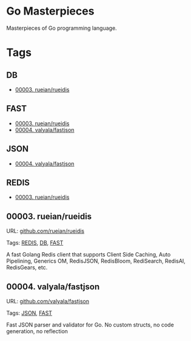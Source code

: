 # Go Masterpieces

Masterpieces of Go programming language.

# Tags

## DB

* [00003. rueian/rueidis](#00003-rueianrueidis)


## FAST

* [00003. rueian/rueidis](#00003-rueianrueidis)
* [00004. valyala/fastjson](#00004-valyalafastjson)


## JSON

* [00004. valyala/fastjson](#00004-valyalafastjson)


## REDIS

* [00003. rueian/rueidis](#00003-rueianrueidis)




## 00003. rueian/rueidis

URL: [github.com/rueian/rueidis](https://github.com/rueian/rueidis)

Tags: [REDIS](#redis), [DB](#db), [FAST](#fast)

A fast Golang Redis client that supports Client Side Caching, Auto Pipelining, Generics OM, RedisJSON, RedisBloom, RediSearch, RedisAI, RedisGears, etc.



## 00004. valyala/fastjson

URL: [github.com/valyala/fastjson](https://github.com/valyala/fastjson)

Tags: [JSON](#json), [FAST](#fast)

Fast JSON parser and validator for Go. No custom structs, no code generation, no reflection



